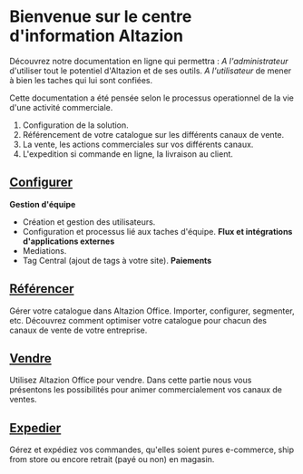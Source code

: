 # Bienvenue sur le centre d'information Altazion
Découvrez notre documentation en ligne qui permettra : 
_A l'administrateur_ d'utiliser tout le potentiel d'Altazion et de ses outils.
_A l'utilisateur_ de mener à bien les taches qui lui sont confiées. 

Cette documentation a été pensée selon le processus operationnel de la vie d'une activité commerciale. 
1. Configuration de la solution.
2. Référencement de votre catalogue sur les différents canaux de vente.
3. La vente, les actions commerciales sur vos différents canaux.
4. L'expedition si commande en ligne, la livraison au client.

## [Configurer](https://aide.altazion.com/fr-fr/configurer/index.html)
**Gestion d'équipe**
- Création et gestion des utilisateurs.
- Configuration et processus lié aux taches d'équipe.
**Flux et intégrations d'applications externes**  
- Mediations.
- Tag Central (ajout de tags à votre site).
**Paiements**  



## [Référencer](https://aide.altazion.com/fr-fr/referencer/index.html)
Gérer votre catalogue dans Altazion Office. 
Importer, configurer, segmenter, etc. Découvrez comment optimiser votre catalogue pour chacun des canaux de vente de votre entreprise.

## [Vendre](https://aide.altazion.com/fr-fr/vendre/index.html)
Utilisez Altazion Office pour vendre. 
Dans cette partie nous vous présentons les possibilités pour animer commercialement vos canaux de ventes. 

## [Expedier](https://aide.altazion.com/fr-fr/expedier/index.html)
Gérez et expédiez vos commandes, qu'elles soient pures e-commerce, ship from store ou encore retrait (payé ou non) en magasin.
